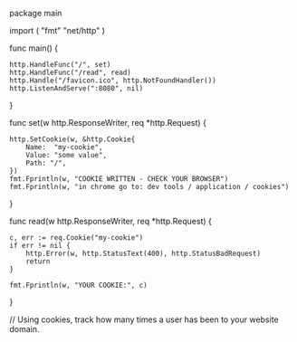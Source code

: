 package main

import (
	"fmt"
	"net/http"
)

func main() {
  
	http.HandleFunc("/", set)
	http.HandleFunc("/read", read)
	http.Handle("/favicon.ico", http.NotFoundHandler())
	http.ListenAndServe(":8080", nil)
}

func set(w http.ResponseWriter, req *http.Request) {

	http.SetCookie(w, &http.Cookie{
		Name:  "my-cookie",
		Value: "some value",
		Path: "/",
	})
	fmt.Fprintln(w, "COOKIE WRITTEN - CHECK YOUR BROWSER")
	fmt.Fprintln(w, "in chrome go to: dev tools / application / cookies")
}

func read(w http.ResponseWriter, req *http.Request) {

	c, err := req.Cookie("my-cookie")
	if err != nil {
		http.Error(w, http.StatusText(400), http.StatusBadRequest)
		return
	}

	fmt.Fprintln(w, "YOUR COOKIE:", c)
}

// Using cookies, track how many times a user has been to your website domain.
